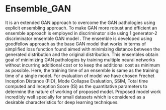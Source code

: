 # Ensemble_GAN
It is an extended GAN approach to overcome the GAN pathologies using explicit ensembling approach. 
To make GAN more robust and efficient an ensemble approach is employed in discriminator side using 1 generator-2 discriminator ensemble GAN model .
The ensemble is developed using goodfellow approach as the base GAN model that works in terms of simplified loss function found aimed with minimizing distance between the generated distribution and the original distribution.
This ensembles obtain  goal of minimizing GAN pathologies by training multiple neural networks without incurring additional cost or to keep the additional cost as minimum as possible. Here, the training time of an ensemble is same as the training time of a single model.
For evaluation of model we have chosen  Frechet Inception Distance (FID), Mode Collapse Evaluation, SSIM, Total time computed and  Inception Score (IS) as the quantitative parameters to determine the nature of working of proposed model.
Proposed model work incredibly well specially for small datasets which is considered as a desirable characteristics for deep learning techniques. 
